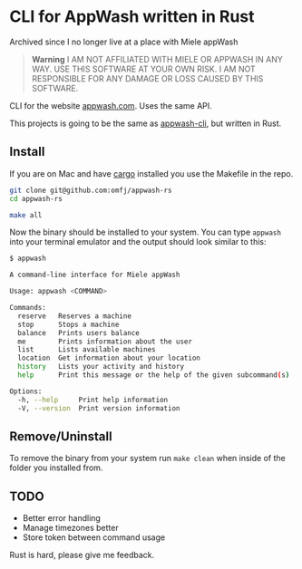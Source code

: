 # CLI for AppWash written in Rust

Archived since I no longer live at a place with Miele appWash

> **Warning**
> I AM NOT AFFILIATED WITH MIELE OR APPWASH IN ANY WAY. USE THIS SOFTWARE AT YOUR OWN RISK. I AM NOT RESPONSIBLE FOR ANY DAMAGE OR LOSS CAUSED BY THIS SOFTWARE.

CLI for the website [appwash.com](https://appwash.com/). Uses the same API.

This projects is going to be the same as [appwash-cli](https://github.com/omfj/appwash-cli), but written in Rust.

## Install

If you are on Mac and have [cargo](https://doc.rust-lang.org/cargo/getting-started/installation.html) installed you use the Makefile in the repo.

```bash
git clone git@github.com:omfj/appwash-rs
cd appwash-rs
```

```bash
make all
```

Now the binary should be installed to your system. You can type `appwash` into your terminal emulator and the output should look similar to this:

```bash
$ appwash

A command-line interface for Miele appWash

Usage: appwash <COMMAND>

Commands:
  reserve   Reserves a machine
  stop      Stops a machine
  balance   Prints users balance
  me        Prints information about the user
  list      Lists available machines
  location  Get information about your location
  history   Lists your activity and history
  help      Print this message or the help of the given subcommand(s)

Options:
  -h, --help     Print help information
  -V, --version  Print version information
```

## Remove/Uninstall

To remove the binary from your system run `make clean` when inside of the folder you installed from.

## TODO

- Better error handling
- Manage timezones better
- Store token between command usage

Rust is hard, please give me feedback.
